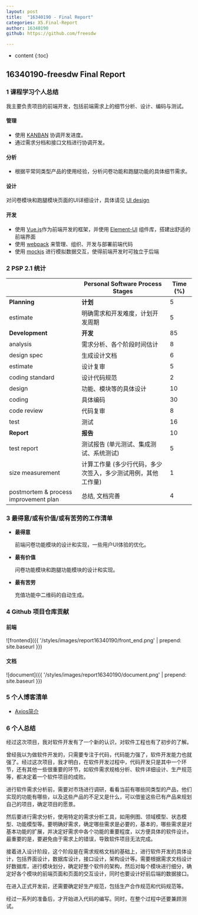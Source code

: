 ```yaml
---
layout: post
title:  "16340190 - Final Report"
categories: X5.Final-Report
author: 16340190
github: https://github.com/freesdw

---
```


* content
{:toc}

## 16340190-freesdw Final Report

### 1 课程学习个人总结

我主要负责项目的前端开发，包括前端需求上的细节分析、设计、编码与测试。

#### 管理

- 使用 [KANBAN](https://github.com/orgs/sysu-swsad-team/projects) 协调开发进度。
- 通过需求分档和接口文档进行协调开发。

#### 分析

- 根据平常同类型产品的使用经验，分析问卷功能和跑腿功能的具体细节需求。

#### 设计

对问卷模块和跑腿模块页面的UI详细设计，具体请见 [UI design](https://sysu-swsad-team.github.io/7.%E8%AE%BE%E8%AE%A1%E8%AF%B4%E6%98%8E%E4%B9%A6/7.1.%E7%95%8C%E9%9D%A2%E8%AE%BE%E8%AE%A1/)

#### 开发

- 使用 [Vue.js](https://cn.vuejs.org/)作为前端开发的框架，并使用 [Element-UI](https://element.eleme.cn/) 组件库，搭建出舒适的前端界面
- 使用 [webpack](https://webpack.js.org/) 来管理、组织、开发与部署前端代码
- 使用 [mockjs](https://sysu-swsad-team.github.io/x2.%E6%8A%80%E6%9C%AF%E4%B8%8E%E5%B7%A5%E4%BD%9C%E6%8A%A5%E5%91%8A/X2.13.16340246-Vue+mockjs+axios%E5%AE%9E%E7%8E%B0%E6%A8%A1%E6%8B%9F%E4%B8%8E%E5%90%8E%E7%AB%AF%E8%BF%9B%E8%A1%8C%E6%95%B0%E6%8D%AE%E4%BA%A4%E4%BA%92/) 进行模拟数据交互，使得前端开发时可独立于后端

### 2 PSP 2.1 统计

|                                       | Personal Software Process Stages                             | Time (%) |
| ------------------------------------- | ------------------------------------------------------------ | -------- |
| **Planning**                          | **计划**                                                     | 5        |
| estimate                              | 明确需求和开发难度，计划开发周期                             | 5        |
| **Development**                       | **开发**                                                     | 85       |
| analysis                              | 需求分析、各个阶段时间估计                                   | 8        |
| design spec                           | 生成设计文档                                                 | 6        |
| estimate                              | 设计复审                                                     | 5        |
| coding standard                       | 设计代码规范                                                 | 2        |
| design                                | 功能、模块等的具体设计                                       | 10       |
| coding                                | 具体编码                                                     | 30       |
| code review                           | 代码复审                                                     | 8        |
| test                                  | 测试                                                         | 16       |
| **Report**                            | **报告**                                                     | 10       |
| test report                           | 测试报告 (单元测试、集成测试、系统测试)                      | 5        |
| size measurement                      | 计算工作量 (多少行代码，多少次签入，多少测试用例，其他工作量) | 1        |
| postmortem & process improvement plan | 总结, 文档完善                                               | 4        |



### 3 最得意/或有价值/或有苦劳的工作清单

- **最得意**

  前端问卷功能模块的设计和实现，一些用户UI体验的优化。

- **最有价值**

  问卷功能模块和跑腿功能模块的设计和实现。

- **最有苦劳**

  充值功能中二维码的自动生成。



### 4 Github 项目仓库贡献

#### 前端

![frontend]({{ '/styles/images/report16340190/front_end.png' | prepend: site.baseurl }})

#### 文档

![document]({{ '/styles/images/report16340190/document.png' | prepend: site.baseurl }})



### 5 个人博客清单

- [Axios简介](https://sysu-swsad-team.github.io/x2.%E6%8A%80%E6%9C%AF%E4%B8%8E%E5%B7%A5%E4%BD%9C%E6%8A%A5%E5%91%8A/X2.07.16340190-Axios%E4%BD%BF%E7%94%A8%E4%BB%8B%E7%BB%8D/)

### 6 个人总结

经过这次项目，我对软件开发有了一个新的认识，对软件工程也有了初步的了解。

曾经我以为做软件开发的，只需要专注于代码，代码能力强了，软件开发能力也就强了。经过这次项目，我才明白，在软件开发过程中，代码开发只是其中一个环节，还有其他一些很重要的环节，如软件需求规格分析、软件详细设计、生产规范等，都决定着一个软件项目的成败。

进行软件需求分析前，需要对市场进行调研，看看当前有哪些同类型的产品，他们实现的功能有哪些，以及这些产品的不足又是什么，可以借鉴这些已有产品来规划自己的项目，确定项目的愿景。

然后要进行需求分析，使用特定的需求分析工具，如用例图、领域模型、状态模型、功能模型等。要明确好需求，确定哪些需求是必要的，基本的，哪些需求是对基本功能的扩展，并决定好需求中各个功能的重要程度，以方便具体的软件设计。最重要的是，要避免由于需求上的错误，导致软件项目无法完成。

接着进入设计阶段，这个阶段是在需求规格文档的基础上，进行软件开发的具体设计，包括界面设计，数据库设计，接口设计，架构设计等。需要根据需求文档设计好数据库，进行模块划分，确定好整个软件的架构，然后对每个模块进行细分，确定好各个模块的前端页面和页面的交互设计，同时也要设计好前后端的数据接口。

在进入正式开发前，还需要确定好生产规范，包括生产合作规范和代码规范等。

经过一系列的准备后，才开始进入代码的编写。同时，在整个过程中还要兼顾测试。

